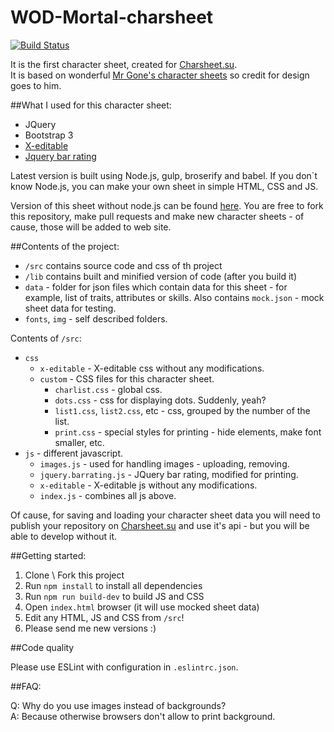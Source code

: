 # WOD-Mortal-charsheet

[![Build Status](https://travis-ci.org/jehy/WOD-Mortal-charsheet.svg?branch=master)](https://travis-ci.org/jehy/WOD-Mortal-charsheet)

It is the first character sheet, created for [Charsheet.su](http://charsheet.su).   
It is based on wonderful [Mr Gone's character sheets](http://mrgone.rocksolidshells.com/) 
 so credit for design goes to him.

##What I used for this character sheet:

- JQuery   
- Bootstrap 3   
- [X-editable](https://vitalets.github.io/x-editable/)   
- [Jquery bar rating](http://antenna.io/demo/jquery-bar-rating/examples/)

Latest version is built using Node.js, gulp, broserify and babel. If you don`t know
Node.js, you can make your own sheet in simple HTML, CSS and JS.

Version of this sheet without node.js can be found 
[here](https://github.com/jehy/WOD-Mortal-charsheet/tree/feature/no-node).
You are free to fork this repository, make pull requests and
make new character sheets - of cause, those will be added to web site.

##Contents of the project:
* `/src` contains source code and css of th project
* `/lib` contains built and minified version of code (after you build it)
* `data` - folder for json files which contain data for this sheet -
 for example, list of traits, attributes or skills.
 Also contains `mock.json` - mock sheet data for testing.
* `fonts`, `img` - self described folders.


Contents of `/src`:
* `css`
  * `x-editable` - X-editable css without any modifications.
  * `custom` - CSS files for this character sheet.
    * `charlist.css` - global css.
    * `dots.css` - css for displaying dots. Suddenly, yeah?
    * `list1.css`, `list2.css`, etc - css, grouped by the number of the list.
    * `print.css` - special styles for printing - hide elements, make font smaller, etc.
* `js` - different javascript.
  * `images.js` - used for handling images - uploading, removing.
  * `jquery.barrating.js` - JQuery bar rating, modified for printing.
  * `x-editable` - X-editable js without any modifications.
  * `index.js` - combines all js above.
  
Of cause, for saving and loading your character sheet data you will need
 to publish your repository on [Charsheet.su](http://charsheet.su)
and use it's api - but you will be able to develop without it.

##Getting started:

1. Clone \ Fork this project
2. Run `npm install` to install all dependencies
3. Run `npm run build-dev` to build JS and CSS
4. Open `index.html` browser (it will use mocked sheet data)
5. Edit any HTML, JS and CSS from `/src`!
6. Please send me new versions :)

##Code quality

Please use ESLint with configuration in `.eslintrc.json`.

##FAQ:    

Q: Why do you use images instead of backgrounds?   
A: Because otherwise browsers don't allow to print background.   
